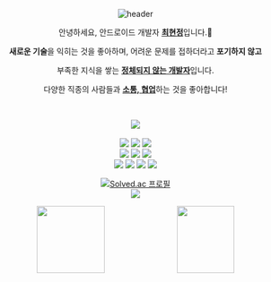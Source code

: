 <div align="center">

![header](https://capsule-render.vercel.app/api?type=slice&color=e3a6ae&text=HyunJung%20Choi&fontAlignY=50&fontSize=70&height=250&animation=fadeIn&desc=Junior%20Android%20Developer&descAlignY=70) 
  
<p>
안녕하세요, 안드로이드 개발자 <ins><b>최현정</b></ins>입니다.🙌</p>

<p align="center">
<b>새로운 기술</b>을 익히는 것을 좋아하며, 어려운 문제를 접하더라고 <b>포기하지 않고</b></p>

<p align="center">
부족한 지식을 쌓는 <ins><b>정체되지 않는 개발자</b></ins>입니다.</p>

<p align="center">
다양한 직종의 사람들과 <ins><b>소통, 협업</b></ins>하는 것을 좋아합니다!</p>
</br>

<p align="center">
<img src ="https://img.shields.io/badge/ufintech%20hub-7048E8.svg?style=for-the-badge&logo=pr.co&logoColor=white"/>
</br>
</br>
<img src ="https://img.shields.io/badge/Android-3DDC84.svg?&style=for-the-badge&logo=Android&logoColor=white"/>
<img src ="https://img.shields.io/badge/Kotlin-7F52FF.svg?&style=for-the-badge&logo=Kotlin&logoColor=white"/>
<img src ="https://img.shields.io/badge/java-%23ED8B00.svg?style=for-the-badge&logo=openjdk&logoColor=white"/>
</br>
<img src ="https://img.shields.io/badge/Firebase-FFCA28.svg?&style=for-the-badge&logo=Firebase&logoColor=white"/>
<img src ="https://img.shields.io/badge/Python-3776AB.svg?&style=for-the-badge&logo=Python&logoColor=white"/>
<img src ="https://img.shields.io/badge/.net-%23ED8B00.svg?style=for-the-badge&logo=.net&logoColor=white"/>
</br>
<img src ="https://img.shields.io/badge/git-%23F05033.svg?style=for-the-badge&logo=git&logoColor=white"/>
<img src ="https://img.shields.io/badge/github-%23121011.svg?style=for-the-badge&logo=github&logoColor=white"/>
<img src ="https://img.shields.io/badge/gitlab-%23181717.svg?style=for-the-badge&logo=gitlab&logoColor=white"/>
<img src ="https://img.shields.io/badge/figma-F24E1E.svg?style=for-the-badge&logo=figma&logoColor=white"/>
</br>

[![Solved.ac
프로필](http://mazassumnida.wtf/api/mini/generate_badge?boj=hyunjung)](https://solved.ac/hyunjung)
</br>
<a href=https://hits.seeyoufarm.com><img src="https://hits.seeyoufarm.com/api/count/incr/badge.svg?url=https%3A%2F%2Fgithub.com%2Fhyunjung-choi&count_bg=%23E3A6AE&title_bg=%23555555&icon=&icon_color=%23E7E7E7&title=hits&edge_flat=false"></a>
</p>

<p>
  <a href="https://hyunjungchoi.tistory.com">
    <img
      src="https://render.gitanimals.org/lines/hyunjung-choi?pet-id=581688451884332795"
      width="49%"
      height="120"
    /></a>
  
  <a href="https://www.linkedin.com/in/hjchoidev/">
    <img
      src="https://render.gitanimals.org/lines/hyunjung-choi?pet-id=588383017790335273"
      width="45%"
      height="120"
    /></a>
</p>

</div>

<!--
**hyunjung-choi/hyunjung-choi** is a ✨ _special_ ✨ repository because its `README.md` (this file) appears on your GitHub profile.

Here are some ideas to get you started:

- 🔭 I’m currently working on ...
- 🌱 I’m currently learning ...
- 👯 I’m looking to collaborate on ...
- 🤔 I’m looking for help with ...
- 💬 Ask me about ...
- 📫 How to reach me: ...
- 😄 Pronouns: ...
- ⚡ Fun fact: ...
-->
